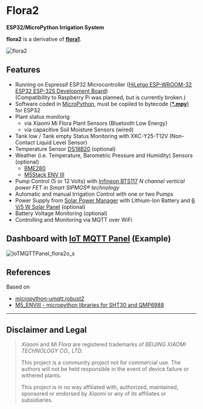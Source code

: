 # Flora2
**ESP32/MicroPython Irrigation System**

**flora2** is a derivative of [**flora1**](https://github.com/matthias-bs/Flora1).

![flora2](https://user-images.githubusercontent.com/83612361/236630700-53796c17-c603-4072-bc65-ac93b352fe89.jpg)


## Features
* Running on Espressif ESP32 Microcontroller ([HiLetgo ESP-WROOM-32 ESP32 ESP-32S Development Board](http://www.hiletgo.com/ProductDetail/1906566.html))<br>
  (Compatibility to Raspberry Pi was planned, but is currently broken.) 
* Software coded in [MicroPython](https://micropython.org/), must be copiled to bytecode [(__*.mpy__)](https://docs.micropython.org/en/latest/reference/glossary.html#term-.mpy-file) for ESP32
* Plant status monitorig
    * via Xiaomi Mi Flora Plant Sensors (Bluetooth Low Energy)
    * via capacitive Soil Moisture Sensors (wired)
* Tank low / Tank empty Status Monitoring with XKC-Y25-T12V (Non-Contact Liquid Level Sensor)
* Temperature Sensor [DS18B20](https://www.maximintegrated.com/en/products/sensors/DS18B20.html) (optional)
* Weather (i.e. Temperature, Barometric Pressure and Humidity) Sensors (optional)
    * [BME280](https://www.bosch-sensortec.com/products/environmental-sensors/humidity-sensors-bme280/)
    * [M5Stack ENV III](http://docs.m5stack.com/en/hat/hat_envIII) 
* Pump Control (5 or 12 Volts) with [Infineon BTS117](https://www.infineon.com/cms/en/product/power/smart-low-side-high-side-switches/low-side-switches/classic-hitfet-24v/bts117/) _N channel vertical power FET in Smart SIPMOS® technology_
* Automatic and manual Irrigation Control with one or two Pumps
* Power Supply from [Solar Power Manager](https://www.waveshare.com/wiki/Solar_Power_Manager) with Lithium-Ion Battery and [6 V/5 W Solar Panel](https://www.waveshare.com/Solar-Panel-6V-5W.htm) (optional)
* Battery Voltage Monitoring (optional)
* Controlling and Monitoring via MQTT over WiFi

## Dashboard with [IoT MQTT Panel](https://snrlab.in/iot/iot-mqtt-panel-user-guide) (Example)

![IoTMQTTPanel_flora2o_s](https://user-images.githubusercontent.com/83612361/125654145-21e2d790-d30e-4eed-98f8-6d1096079c67.png)

## References

Based on
* [micropython-umqtt.robust2](https://pypi.org/project/micropython-umqtt.robust2/) 
* [M5_ENVIII - micropython libraries for SHT30 and QMP6988](https://github.com/cdrajb/M5_ENVIII)

----

## Disclaimer and Legal

> *Xiaomi* and *Mi Flora* are registered trademarks of *BEIJING XIAOMI TECHNOLOGY CO., LTD.*
>
> This project is a community project not for commercial use.
> The authors will not be held responsible in the event of device failure or withered plants.
>
> This project is in no way affiliated with, authorized, maintained, sponsored or endorsed by *Xiaomi* or any of its affiliates or subsidiaries.
